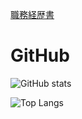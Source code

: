 [職務経歴書](https://github.com/KrainNeun/JobCareer)

# GitHub
![GitHub stats](https://github-readme-stats.vercel.app/api?username=KrainNeun&count_private=true&show_icons=true&theme=dracula)

![Top Langs](https://github-readme-stats.vercel.app/api/top-langs/?username=KrainNeun&theme=dracula)
